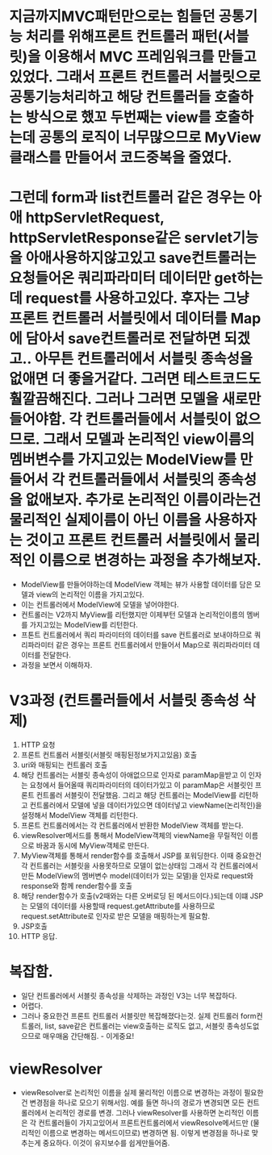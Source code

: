 # 지금까지MVC패턴만으로는 힘들던 공통기능 처리를 위해프론트 컨트롤러 패턴(서블릿)을 이용해서 MVC 프레임워크를 만들고있었다. 그래서 프론트 컨트롤러 서블릿으로 공통기능처리하고 해당 컨트롤러들 호출하는 방식으로 했꼬 두번째는 view를 호출하는데 공통의 로직이 너무많으므로 MyView클래스를 만들어서 코드중복을 줄였다.

# 그런데 form과 list컨트롤러 같은 경우는 아애 httpServletRequest, httpServletResponse같은 servlet기능을 아애사용하지않고있고 save컨트롤러는 요청들어온 쿼리파라미터 데이터만 get하는데 request를 사용하고있다. 후자는 그냥 프론트 컨트롤러 서블릿에서 데이터를 Map에 담아서 save컨트롤러로 전달하면 되겠고.. 아무튼 컨트롤러에서 서블릿 종속성을 없애면 더 좋을거같다. 그러면 테스트코드도 훨깔끔해진다. 그러나 그러면 모델을 새로만들어야함. 각 컨트롤러들에서 서블릿이 없으므로. 그래서 모델과 논리적인 view이름의 멤버변수를 가지고있는 ModelView를 만들어서 각 컨트롤러들에서 서블릿의 종속성을 없애보자. 추가로 논리적인 이름이라는건 물리적인 실제이름이 아닌 이름을 사용하자는 것이고 프론트 컨트롤러 서블릿에서 물리적인 이름으로 변경하는 과정을 추가해보자.

- ModelView를 만들어야하는데 ModelView 객체는 뷰가 사용할 데이터를 담은 모델과 view의 논리적인 이름을 가지고있다.
- 이는 컨트롤러에서 ModelView에 모델을 넣어야한다.
- 컨트롤러는 V2까지 MyView를 리턴했지만 이제부턴 모델과 논리적인이름의 멤버를 가지고있는 ModelView를 리턴한다.
- 프톤트 컨트롤러에서 쿼리 파라미터의 데이터를 save 컨트롤러로 보내야하므로 쿼리파라미터 같은 경우는 프론트 컨트롤러에서 만들어서 Map으로 쿼리파라미터 데이터를 전달한다.
- 과정을 보면서 이해하자.

# V3과정 (컨트롤러들에서 서블릿 종속성 삭제)

1. HTTP 요청
2. 프론트 컨트롤러 서블릿(서블릿 매핑된정보가지고있음) 호출
3. uri와 매핑되는 컨트롤러 호출
4. 해당 컨트롤러는 서블릿 종속성이 아애없으므로 인자로 paramMap을받고 이 인자는 요청에서 들어올때 쿼리파라미터의 데이터가있고 이 paramMap은 서블릿인 프론트 컨트롤러 서블릿이 전달했음. 그리고 해당 컨트롤러는 ModelView를 리턴하고 컨트롤러에서 모델에 넣을 데이터가있으면 데이터넣고 viewName(논리적인)을 설정해서 ModelView 객체를 리턴한다.
5. 프론트 컨트롤러에서는 각 컨트롤러에서 반환한 ModelView 객체를 받는다.
6. viewResolver메서드를 통해서 ModelView객체의 viewName을 무릴적인 이름으로 바꿈과 동시에 MyView객체로 만든다.
7. MyView객체를 통해서 render함수를 호출해서 JSP를 포워딩한다. 이때 중요한건 각 컨트롤러는 서블릿을 사용못하므로 모델이 없는상태임 그래서 각 컨트롤러에서 만든 ModelView의 멤버변수 model(데이터가 있는 모델)을 인자로 request와 response와 함께 render함수를 호출
8. 해당 render함수가 호출(v2때와는 다른 오버로딩 된 메서드이다.)되는데 이떄 JSP는 모델의 데이터를 사용할때 request.getAttribute를 사용하므로 request.setAttribute로 인자로 받은 모델을 매핑하는게 필요함.
9. JSP호출
10. HTTP 응답.

# 복잡함.

- 일단 컨트롤러에서 서블릿 종속성을 삭제하는 과정인 V3는 너무 복잡하다.
- 어렵다.
- 그러나 중요한건 프론트 컨트롤러 서블릿만 복잡해졌다는것. 실제 컨트롤러 form컨트롤러, list, save같은 컨트롤러는 view호출하는 로직도 없고, 서블릿 종속성도없으므로 매우매움 간단해짐. - 이게중요!

# viewResolver

- viewResolver로 논리적인 이름을 실제 물리적인 이름으로 변경하는 과정이 필요한건 변경점을 하나로 모으기 위해서임. 예를 들면 하나의 경로가 변경되면 모든 컨트롤러에서 논리적인 경로를 변경. 그러나 viewResolver를 사용하면 논리적인 이름은 각 컨트롤러들이 가지고있어서 프론트컨트롤러에서 viewResolve메서드만 (물리적인 이름으로 변경하는 메서드이므로) 변경하면 됨. 이렇게 변경점을 하나로 맞추는게 중요하다. 이것이 유지보수를 쉽게만들어줌.
